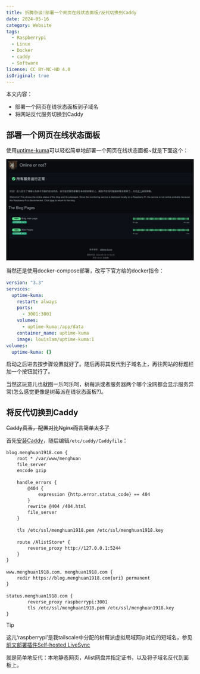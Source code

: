 ```yaml
---
title: 折腾杂谈:部署一个网页在线状态面板/反代切换到Caddy
date: 2024-05-16
category: Website
tags:
  - Raspberrypi
  - Linux
  - Docker
  - caddy
  - Software
license: CC BY-NC-ND 4.0
isOriginal: true
---
```


本文内容：
- 部署一个网页在线状态面板到子域名
- 将网站反代服务切换到Caddy

<!-- more -->

## 部署一个网页在线状态面板
使用[uptime-kuma](https://github.com/louislam/uptime-kuma)可以轻松简单地部署一个网页在线状态面板~就是下面这个：

![虽然没啥用，就单纯弄着玩](../images/12/status.png)

当然还是使用docker-compose部署，改写下官方给的docker指令：

```yml
version: "3.3"
services:
  uptime-kuma:
    restart: always
    ports:
      - 3001:3001
    volumes:
      - uptime-kuma:/app/data
    container_name: uptime-kuma
    image: louislam/uptime-kuma:1
volumes:
  uptime-kuma: {}
```

启动之后进去按步骤设置就好了。随后再将其反代到子域名上，再往网站的标题栏加一个按钮就行了。

当然这玩意儿也就图一乐呵乐呵，树莓派或者服务器两个哪个没网都会显示服务异常(怎么感觉更像是树莓派在线状态面板?)。

## 将反代切换到Caddy
~~Caddy真香，配置对比Nginx而言简单太多了~~

首先[安装Caddy](https://caddyserver.com/docs/install)，随后编辑`/etc/caddy/Caddyfile`：

```Caddyfile
blog.menghuan1918.com {
    root * /var/www/menghuan
    file_server
    encode gzip

    handle_errors {
        @404 {
            expression {http.error.status_code} == 404
        }
        rewrite @404 /404.html
        file_server
    }

    tls /etc/ssl/menghuan1918.pem /etc/ssl/menghuan1918.key

    route /AlistStore* {
        reverse_proxy http://127.0.0.1:5244
    }
}

www.menghuan1918.com, menghuan1918.com {
    redir https://blog.menghuan1918.com{uri} permanent
}

status.menghuan1918.com {
        reverse_proxy raspberrypi:3001
        tls /etc/ssl/menghuan1918.pem /etc/ssl/menghuan1918.key
}
```

> [!tip]
> 这儿‘raspberrypi’是我tailscale中分配的树莓派虚拟局域网ip对应的短域名，参见[前文部署插件Self-hosted LiveSync](https://blog.menghuan1918.com/posts/Set_up_LiveSync_Obsidian.html)

就是简单地反代：本地静态网页，Alist网盘并指定证书，以及将子域名反代到面板上。